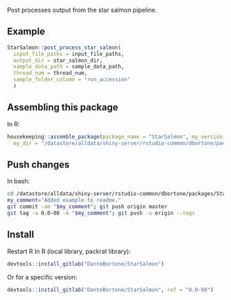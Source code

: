 Post processes output from the star salmon pipeline.

## Example
``` r
StarSalmon::post_process_star_salmon(
  input_file_paths = input_file_paths,
  output_dir = star_salmon_dir,
  sample_data_path = sample_data_path,
  thread_num = thread_num,
  sample_folder_column = "run_accession"
  )
```

## Assembling this package
In R:
``` r
housekeeping::assemble_package(package_name = "StarSalmon", my_version = "0.0-09",
  my_dir = "/datastore/alldata/shiny-server/rstudio-common/dbortone/packages/StarSalmon")
```

## Push changes
In bash:
``` bash
cd /datastore/alldata/shiny-server/rstudio-common/dbortone/packages/StarSalmon
my_comment="Added example to readme."
git commit -am "$my_comment"; git push origin master
git tag -a 0.0-08 -m "$my_comment"; git push -u origin --tags
```

## Install
Restart R
In R (local library, packrat library):
``` r
devtools::install_gitlab("DanteBortone/StarSalmon")
```

Or for a specific version:
``` r
devtools::install_gitlab("DanteBortone/StarSalmon", ref = "0.0-08")
```